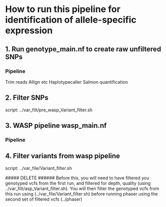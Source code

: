 # How to run this pipeline for identification of allele-specific expression 


## 1. Run genotype_main.nf to create raw unfiltered SNPs
### Pipeline 
Trim reads
Allign etc 
Haplotypecaller
Salmon quantification 


## 2. Filter SNPs
script: ../var_filt/pre_wasp_Variant_filter.sh

## 3. WASP pipeline wasp_main.nf
### Pipeline 


## 4. Filter variants from wasp pipeline
script: ../var_file/Variant_filter.sh



##### DELETE ######
Before this, you will need to have filtered you genotyped vcfs from the first run, and filtered for depth, quality (using ../var_filt/asp_Variant_filter.sh).
You will then filter the genotyped vcfs from this run using (../var_file/Variant_filter.sh) before running phaser using the second set of filtered vcfs (../phaser)
